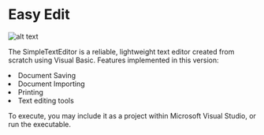 # Easy Edit

![alt text](https://github.com/gurveerdhindsa/SimpleTextEditor/blob/master/Screenshots/Interface.PNG)

The SimpleTextEditor is a reliable, lightweight text editor created from scratch using Visual Basic.
Features implemented in this version:
<li>Document Saving</>
<li>Document Importing</>
<li>Printing</>
<li>Text editing tools</>

To execute, you may include it as a project within Microsoft Visual Studio, or run the executable.


